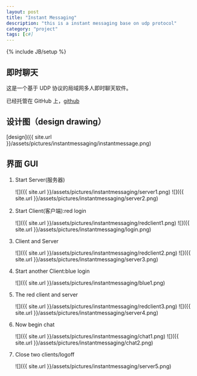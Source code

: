 ```yaml
---
layout: post
title: "Instant Messaging"
description: "this is a instant messaging base on udp protocol"
category: "project"
tags: [c#]
---
```

{% include JB/setup %}

## 即时聊天

这是一个基于 UDP 协议的局域网多人即时聊天软件。

已经托管在 GitHub 上，[github](https://github.com/KanLei/InstantMessaging)

## 设计图（design drawing）

[design]({{ site.url }}/assets/pictures/instantmessaging/instantmessage.png)

## 界面 GUI

1. Start Server(服务器)

    ![]({{ site.url }}/assets/pictures/instantmessaging/server1.png)
    ![]({{ site.url }}/assets/pictures/instantmessaging/server2.png)

2. Start Client(客户端):red login

    ![]({{ site.url }}/assets/pictures/instantmessaging/redclient1.png)
    ![]({{ site.url }}/assets/pictures/instantmessaging/login.png)

3. Client and Server

    ![]({{ site.url }}/assets/pictures/instantmessaging/redclient2.png)
    ![]({{ site.url }}/assets/pictures/instantmessaging/server3.png)

4. Start another Client:blue login

    ![]({{ site.url }}/assets/pictures/instantmessaging/blue1.png)

5. The red client and server

    ![]({{ site.url }}/assets/pictures/instantmessaging/redclient3.png)
    ![]({{ site.url }}/assets/pictures/instantmessaging/server4.png)

6. Now begin chat

    ![]({{ site.url }}/assets/pictures/instantmessaging/chat1.png)
    ![]({{ site.url }}/assets/pictures/instantmessaging/chat2.png)

7. Close two clients/logoff

    ![]({{ site.url }}/assets/pictures/instantmessaging/server5.png)
